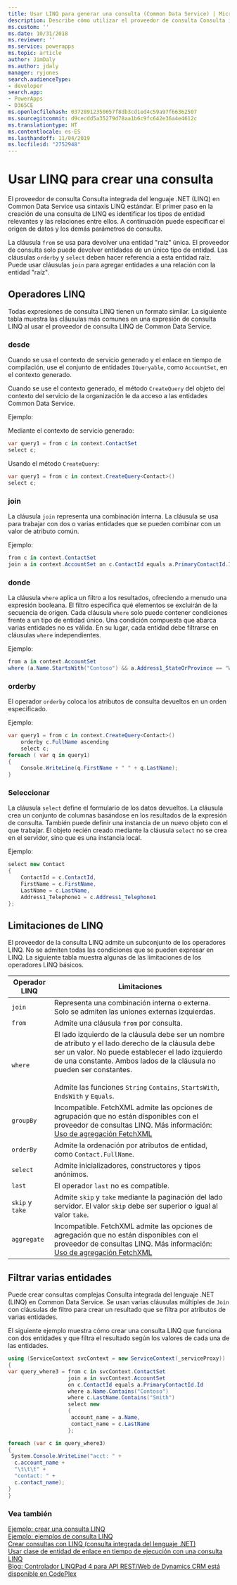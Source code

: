 ```yaml
---
title: Usar LINQ para generar una consulta (Common Data Service) | Microsoft Docs
description: Describe cómo utilizar el proveedor de consulta Consulta integrada del lenguaje .NET (LINQ) en Dynamics 365 para crear una consulta
ms.custom: ''
ms.date: 10/31/2018
ms.reviewer: ''
ms.service: powerapps
ms.topic: article
author: JimDaly
ms.author: jdaly
manager: ryjones
search.audienceType:
- developer
search.app:
- PowerApps
- D365CE
ms.openlocfilehash: 03728912350057f8db3cd1ed4c59a97f66362507
ms.sourcegitcommit: d9cecdd5a35279d78aa1b6c9fc642e36a4e4612c
ms.translationtype: HT
ms.contentlocale: es-ES
ms.lasthandoff: 11/04/2019
ms.locfileid: "2752948"
---
```

# <a name="use-linq-to-construct-a-query"></a>Usar LINQ para crear una consulta

El proveedor de consulta Consulta integrada del lenguaje .NET (LINQ) en Common Data Service usa sintaxis LINQ estándar. El primer paso en la creación de una consulta de LINQ es identificar los tipos de entidad relevantes y las relaciones entre ellos. A continuación puede especificar el origen de datos y los demás parámetros de consulta.  

 La cláusula `from` se usa para devolver una entidad "raíz" única. El proveedor de consulta solo puede devolver entidades de un único tipo de entidad. Las cláusulas `orderby` y `select` deben hacer referencia a esta entidad raíz. Puede usar cláusulas `join` para agregar entidades a una relación con la entidad "raíz".  

<a name="bkmk_operators"></a>   

## <a name="linq-operators"></a>Operadores LINQ  
 Todas expresiones de consulta LINQ tienen un formato similar. La siguiente tabla muestra las cláusulas más comunes en una expresión de consulta LINQ al usar el proveedor de consulta LINQ de Common Data Service.  

### <a name="from"></a>desde  
 Cuando se usa el contexto de servicio generado y el enlace en tiempo de compilación, use el conjunto de entidades `IQueryable`, como `AccountSet`, en el contexto generado.  

 Cuando se use el contexto generado, el método `CreateQuery` del objeto del contexto del servicio de la organización le da acceso a las entidades Common Data Service.  

 Ejemplo:  

 Mediante el contexto de servicio generado:  

```csharp  
var query1 = from c in context.ContactSet  
select c;  
```  

 Usando el método `CreateQuery`:  

```csharp  
var query1 = from c in context.CreateQuery<Contact>()  
select c;  
```  

### <a name="join"></a>join  
 La cláusula `join` representa una combinación interna. La cláusula se usa para trabajar con dos o varias entidades que se pueden combinar con un valor de atributo común.  

 Ejemplo:  

```csharp  
from c in context.ContactSet  
join a in context.AccountSet on c.ContactId equals a.PrimaryContactId.Id  
```  

### <a name="where"></a>donde  
 La cláusula `where` aplica un filtro a los resultados, ofreciendo a menudo una expresión booleana. El filtro especifica qué elementos se excluirán de la secuencia de origen. Cada cláusula `where` solo puede contener condiciones frente a un tipo de entidad único. Una condición compuesta que abarca varias entidades no es válida. En su lugar, cada entidad debe filtrarse en cláusulas `where` independientes.  

 Ejemplo:  

```csharp  
from a in context.AccountSet  
where (a.Name.StartsWith("Contoso") && a.Address1_StateOrProvince == "WA")  
```  

### <a name="orderby"></a>orderby  
 El operador `orderby` coloca los atributos de consulta devueltos en un orden especificado.  

 Ejemplo:  

```csharp  
var query1 = from c in context.CreateQuery<Contact>()     
    orderby c.FullName ascending     
    select c;  
foreach ( var q in query1)     
{  
    Console.WriteLine(q.FirstName + " " + q.LastName);     
}  
```  

### <a name="select"></a>Seleccionar  
 La cláusula `select` define el formulario de los datos devueltos. La cláusula crea un conjunto de columnas basándose en los resultados de la expresión de consulta. También puede definir una instancia de un nuevo objeto con el que trabajar. El objeto recién creado mediante la cláusula `select` no se crea en el servidor, sino que es una instancia local.  

 Ejemplo:  

```csharp  
select new Contact     
{  
    ContactId = c.ContactId,  
    FirstName = c.FirstName,  
    LastName = c.LastName,  
    Address1_Telephone1 = c.Address1_Telephone1     
};  
```  

<a name="limitations"></a>   

## <a name="linq-limitations"></a>Limitaciones de LINQ  

 El proveedor de la consulta LINQ admite un subconjunto de los operadores LINQ. No se admiten todas las condiciones que se pueden expresar en LINQ. La siguiente tabla muestra algunas de las limitaciones de los operadores LINQ básicos.  


|   Operador LINQ   |                                                                                                                                              Limitaciones                                                                                                                                              |
|-------------------|-------------------------------------------------------------------------------------------------------------------------------------------------------------------------------------------------------------------------------------------------------------------------------------------------------|
|      `join`       |                                                                                                                Representa una combinación interna o externa. Solo se admiten las uniones externas izquierdas.                                                                                                                |
|      `from`       |                                                                                                                                 Admite una cláusula `from` por consulta.                                                                                                                                 |
|      `where`      | El lado izquierdo de la cláusula debe ser un nombre de atributo y el lado derecho de la cláusula debe ser un valor. No puede establecer el lado izquierdo de una constante. Ambos lados de la cláusula no pueden ser constantes.<br /><br /> Admite las funciones `String` `Contains`, `StartsWith`, `EndsWith` y `Equals`. |
|     `groupBy`     |                               Incompatible. FetchXML admite las opciones de agrupación que no están disponibles con el proveedor de consultas LINQ. Más información: [Uso de agregación FetchXML](/dynamics365/customer-engagement/developer/use-fetchxml-aggregation)                               |
|     `orderBy`     |                                                                                                                  Admite la ordenación por atributos de entidad, como `Contact.FullName`.                                                                                                                  |
|     `select`      |                                                                                                                       Admite inicializadores, constructores y tipos anónimos.                                                                                                                       |
|      `last`       |                                                                                                                                 El operador `last` no es compatible.                                                                                                                                 |
| `skip` y `take` |                                                                                       Admite `skip` y `take` mediante la paginación del lado servidor. El valor `skip` debe ser superior o igual al valor `take`.                                                                                        |
|    `aggregate`    |                             Incompatible. FetchXML admite las opciones de agregación que no están disponibles con el proveedor de consultas LINQ. Más información: [Uso de agregación FetchXML](/dynamics365/customer-engagement/developer/use-fetchxml-aggregation)                              |

<a name="filter"></a>   

## <a name="filter-multiple-entities"></a>Filtrar varias entidades  

 Puede crear consultas complejas Consulta integrada del lenguaje .NET (LINQ) en Common Data Service. Se usan varias cláusulas múltiples de `Join` con cláusulas de filtro para crear un resultado que se filtra por atributos de varias entidades.  

 El siguiente ejemplo muestra cómo crear una consulta LINQ que funciona con dos entidades y que filtra el resultado según los valores de cada una de las entidades.  

 ```csharp
 using (ServiceContext svcContext = new ServiceContext(_serviceProxy))
{
 var query_where3 = from c in svcContext.ContactSet
                    join a in svcContext.AccountSet
                    on c.ContactId equals a.PrimaryContactId.Id
                    where a.Name.Contains("Contoso")
                    where c.LastName.Contains("Smith")
                    select new
                    {
                     account_name = a.Name,
                     contact_name = c.LastName
                    };

 foreach (var c in query_where3)
 {
  System.Console.WriteLine("acct: " +
   c.account_name +
   "\t\t\t" +
   "contact: " +
   c.contact_name);
 }
}
 ```
### <a name="see-also"></a>Vea también  
 [Ejemplo: crear una consulta LINQ](/dynamics365/customer-engagement/developer/org-service/sample-create-linq-query)   
 [Ejemplo: ejemplos de consulta LINQ](/dynamics365/customer-engagement/developer/org-service/sample-complex-linq-queries)   
 [Crear consultas con LINQ (consulta integrada del lenguaje .NET)](/dynamics365/customer-engagement/developer/org-service/build-queries-with-linq-net-language-integrated-query)   
 [Usar clase de entidad de enlace en tiempo de ejecución con una consulta LINQ](/dynamics365/customer-engagement/developer/org-service/use-late-bound-entity-class-linq-query)   
 [Blog: Controlador LINQPad 4 para API REST/Web de Dynamics CRM está disponible en CodePlex](https://blogs.msdn.com/b/crminthefield/archive/2015/06/11/linqpad-4-driver-for-dynamics-crm-rest-webapi-are-available-on-codeplex.aspx)